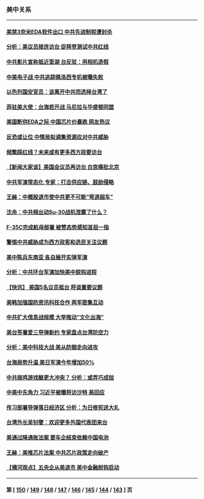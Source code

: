 ### 美中关系
---
#### [美禁3奈米EDA软件出口 中共先进制程遭封杀](../../pages/nf1412576/n13803218.md) 
#### [分析：美议员接连访台 促拜登测试中共红线](../../pages/nf1412576/n13803156.md) 
#### [中共影片宣称抵近澎湖 台反驳：用相机造假](../../pages/nf1412576/n13803230.md) 
#### [中美电子战 中共追踪佩洛西专机被曝失败](../../pages/nf1412576/n13803100.md) 
#### [以色列国安官员：该离开中共而选择台湾了](../../pages/nf1412576/n13803224.md) 
#### [菲驻美大使：台海若开战 马尼拉与华盛顿同盟](../../pages/nf1412576/n13803147.md) 
#### [美国断供EDA之际 中国芯片价暴跌 网友热议](../../pages/nf1412576/n13802973.md) 
#### [反恐或让位 中情局拟调集资源应对中共威胁](../../pages/nf1412576/n13803137.md) 
#### [频繁踩红线？未来或有更多西方政要访台](../../pages/nf1412576/n13803096.md) 
#### [【新闻大家谈】美国会议员再访台 白宫痛批北京](../../pages/nf1412576/n13803018.md) 
#### [中共军演常态化 专家：打击供应链、鼓励侵略](../../pages/nf1412576/n13802988.md) 
#### [王赫：中概股退市使中共更不可能“弯道超车”](../../pages/nf1412576/n13802858.md) 
#### [沈舟：中共频出动Su-30战机泄露了什么？](../../pages/nf1412576/n13802628.md) 
#### [F-35C完成航母部署 被赞态势感知首屈一指](../../pages/nf1412576/n13800769.md) 
#### [警惕中共威胁成为西方政客和选民关注议题](../../pages/nf1412576/n13802453.md) 
#### [美中陈兵东南亚 各自展开实弹军演](../../pages/nf1412576/n13802464.md) 
#### [分析：中共环台军演加快美中脱钩进程](../../pages/nf1412576/n13801526.md) 
#### [【快讯】 美国5名议员抵台 将谈重要议题](../../pages/nf1412576/n13802345.md) 
#### [美韩加强国防资讯科技合作 两军密集互动](../../pages/nf1412576/n13802086.md) 
#### [中共扩大信息战规模 大举推动“文化出海”](../../pages/nf1412576/n13802065.md) 
#### [美台签署爱三导弹新约 专家盘点台湾防空力](../../pages/nf1412576/n13802032.md) 
#### [分析：美中科技大战 美从防御走向进攻](../../pages/nf1412576/n13802014.md) 
#### [台海局势升温 美日军演今年增加50%](../../pages/nf1412576/n13801967.md) 
#### [中共弱鸡游戏酿更大冲突？ 分析：或弄巧成拙](../../pages/nf1412576/n13801932.md) 
#### [中美中东角力 习近平被曝将访沙特 美回应](../../pages/nf1412576/n13801866.md) 
#### [传习部署导弹落日经济区 分析：为日修宪送大礼](../../pages/nf1412576/n13801721.md) 
#### [台湾外长吴钊燮：欢迎更多外国代表团来台](../../pages/nf1412576/n13801684.md) 
#### [美通过降通胀法案 要车企结束依赖中国电池](../../pages/nf1412576/n13801475.md) 
#### [王赫：美推芯片法案 中共芯片政策走向破产](../../pages/nf1412576/n13801025.md) 
#### [【横河观点】五央企从美退市 美中金融脱钩启动](../../pages/nf1412576/n13801413.md) 

---
#### 第 [ [150](./150.md) / [149](./149.md) / [148](./148.md) / [147](./147.md) / [146](./146.md) / [145](./145.md) / [144](./144.md) / [143](./143.md) ] 页
